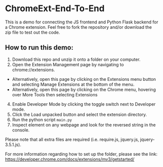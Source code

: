 # ChromeExt-End-To-End

This is a demo for connecting the JS frontend and Python Flask backend for a Chrome extension. Feel free to fork the repository and/or download the zip file to test out the code. 

## How to run this demo:

1. Download this repo and unzip it onto a folder on your computer.
2. Open the Extension Management page by navigating to chrome://extensions.
  - Alternatively, open this page by clicking on the Extensions menu button and selecting Manage Extensions at the bottom of the menu.
  - Alternatively, open this page by clicking on the Chrome menu, hovering over More Tools then selecting Extensions
4. Enable Developer Mode by clicking the toggle switch next to Developer mode.
5. Click the Load unpacked button and select the extension directory.
6. Run the python script `main.py`
7. Inspect element on any webpage and look for the reversed string in the console.

Please note that all extra files are required (i.e. require.js, jquery.js, jquery-3.5.1.js).

For more information regarding how to set up the folder, please see the link: https://developer.chrome.com/docs/extensions/mv3/getstarted/
